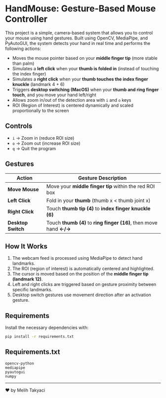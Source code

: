 # HandMouse: Gesture-Based Mouse Controller

This project is a simple, camera-based system that allows you to control your mouse using hand gestures. Built using OpenCV, MediaPipe, and PyAutoGUI, the system detects your hand in real time and performs the following actions:

- Moves the mouse pointer based on your **middle finger tip** (more stable than palm)
- Simulates a **left click** when your **thumb is folded in** (instead of touching the index finger)
- Simulates a **right click** when your **thumb touches the index finger knuckle** (landmark 4 + 6)
- Triggers **desktop switching (MacOS)** when your **thumb and ring finger touch**, and you move your hand left/right
- Allows zoom in/out of the detection area with `i` and `o` keys
- ROI (Region of Interest) is centered dynamically and scaled proportionally to the screen

## Controls
- `i` → Zoom in (reduce ROI size)
- `o` → Zoom out (increase ROI size)
- `q` → Quit the program

## Gestures
| Action                 | Gesture Description                                     |
|------------------------|----------------------------------------------------------|
| **Move Mouse**         | Move your **middle finger tip** within the red ROI box  |
| **Left Click**         | Fold in your **thumb** (thumb x < thumb joint x)        |
| **Right Click**        | Touch **thumb tip (4)** to **index finger knuckle (6)** |
| **Desktop Switch**     | Touch **thumb (4)** to **ring finger (16)**, then move hand **←/→** |

## How It Works
1. The webcam feed is processed using MediaPipe to detect hand landmarks.
2. The ROI (region of interest) is automatically centered and highlighted.
3. The cursor is moved based on the position of the **middle finger tip (landmark 12)**.
4. Left and right clicks are triggered based on gesture proximity between specific landmarks.
5. Desktop switch gestures use movement direction after an activation gesture.

## Requirements
Install the necessary dependencies with:

```bash
pip install -r requirements.txt
```

## Requirements.txt
```
opencv-python
mediapipe
pyautogui
numpy
```

---

❤️ by Melih Takyaci

